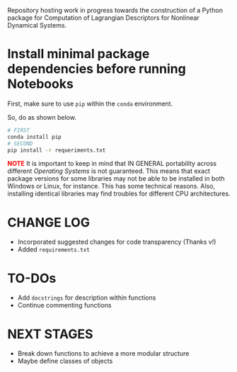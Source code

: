 Repository hosting work in progress towards the construction of a Python package for Computation of Lagrangian Descriptors for Nonlinear Dynamical Systems.


# Install minimal package dependencies before running Notebooks


First, make sure to use `pip` within the `conda` environment.

So, do as shown below.


```bash
# FIRST
conda install pip
# SECOND
pip install -r requeriments.txt
```


<span style='color:red'><b>NOTE</b></span> It is important to keep in mind that IN GENERAL portability across different _Operating Systems_ is not guaranteed. This means that exact package versions for some libraries may not be able to be installed in both Windows or Linux, for instance. This has some technical reasons. Also, installing identical libraries may find troubles for different CPU architectures. 


# CHANGE LOG

* Incorporated suggested changes for code transparency (Thanks v!) 
* Added `requirements.txt`


# TO-DOs

* Add `docstrings` for description within functions
* Continue commenting functions

# NEXT STAGES
* Break down functions to achieve a more modular structure
* Maybe define classes of objects
